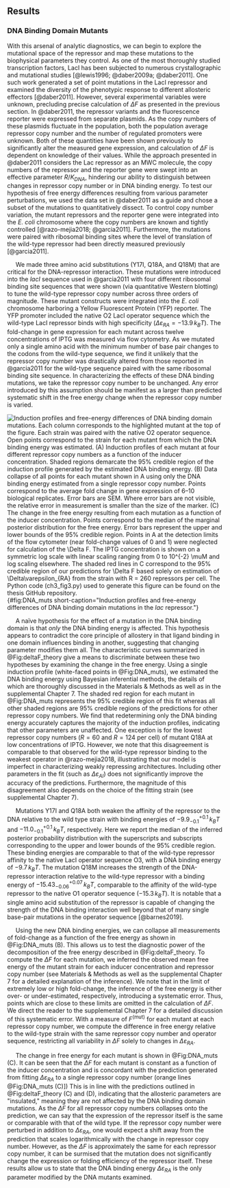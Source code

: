 ## Results

### DNA Binding Domain Mutants

With this arsenal of analytic diagnostics, we can begin to explore the
mutational space of the repressor and map these mutations to the
biophysical parameters they control. As one of the most thoroughly
studied transcription factors, LacI has been subjected to numerous
crystallographic and mutational studies [@lewis1996; @daber2009a; @daber2011]. One such work generated a set
of point mutations in the LacI repressor and examined the diversity of
the phenotypic response to different allosteric effectors [@daber2011]. However,
several experimental variables were unknown, precluding precise
calculation of $\Delta F$ as presented in the previous section. In
@daber2011, the repressor variants and the fluorescence reporter were
expressed from separate plasmids. As the copy numbers of these plasmids
fluctuate in the population, both the population average repressor copy
number and the number of regulated promoters were unknown. Both of these
quantities have been shown previously to significantly alter the
measured gene expression, and calculation of $\Delta F$ is dependent on
knowledge of their values. While the approach presented in 
@daber2011 considers the Lac repressor as an MWC molecule, the copy numbers of the
repressor and the reporter gene were swept into an effective parameter
${R  / K_{DNA}}$, hindering our ability to distinguish between
changes in repressor copy number or in DNA binding energy. To test our
hypothesis of free energy differences resulting from various parameter
perturbations, we used the data set in @daber2011 as a guide and chose a
subset of the mutations to quantitatively dissect. To control copy
number variation, the mutant repressors and the reporter gene were
integrated into the *E. coli* chromosome where the copy numbers are
known and tightly controlled [@razo-mejia2018; @garcia2011]. Furthermore, the mutations were paired
with ribosomal binding sites where the level of translation of the
wild-type repressor had been directly measured previously [@garcia2011].

&nbsp;&nbsp;&nbsp;&nbsp;&nbsp;We made three amino acid substitutions (Y17I, Q18A, and Q18M) that are
critical for the DNA-repressor interaction. These mutations were
introduced into the *lacI* sequence used in @garcia2011
with four different ribosomal binding site sequences that were shown
(via quantitative Western blotting) to tune the wild-type repressor copy
number across three orders of magnitude. These mutant constructs were
integrated into the *E. coli* chromosome harboring a Yellow Fluorescent
Protein (YFP) reporter. The YFP promoter included the native O2 LacI
operator sequence which the wild-type LacI repressor binds with high
specificity ($\Delta\varepsilon_{RA} = -13.9\, k_BT$). The fold-change
in gene expression for each mutant across twelve concentrations of IPTG
was measured via flow cytometry. As we mutated only a single amino acid
with the minimum number of base pair changes to the codons from the
wild-type sequence, we find it unlikely that the repressor copy number
was drastically altered from those reported in @garcia2011 for the wild-type
sequence paired with the same ribosomal binding site sequence. In
characterizing the effects of these DNA binding mutations, we take the
repressor copy number to be unchanged. Any error introduced by this
assumption should be manifest as a larger than predicted systematic
shift in the free energy change when the repressor copy number is
varied.

![**Induction profiles and free-energy differences of DNA binding domain
mutations.** Each column corresponds to the highlighted mutant at the top of
the figure. Each strain was paired with the native O2 operator sequence. Open
points correspond to the strain for each mutant from which the DNA binding
energy was estimated. (A) Induction profiles of each mutant at four different
repressor copy numbers as a function of the inducer concentration. Shaded regions demarcate the 95\% credible
region of the induction profile generated by the estimated DNA binding
energy. (B) Data collapse of all points for each mutant shown in A using only
the DNA binding energy estimated from a single repressor copy number. Points
correspond to the average fold change in gene expression of 6–10 biological
replicates. Error bars are SEM. Where error bars are not visible, the
relative error in measurement is smaller than the size of the marker. (C) The
change in the free energy resulting from each mutation as a function of the
inducer concentration. Points correspond to the median of the marginal
posterior distribution for the free energy. Error bars represent the upper
and lower bounds of the 95\% credible region. Points in A at the detection
limits of the flow cytometer (near fold-change values of 0 and 1) were
neglected for calculation of the $\Delta F$. The IPTG concentration is shown on a
symmetric log scale with linear scaling ranging from 0 to $10^{-2}$ $\mu$M and log
scaling elsewhere. The shaded red lines in C correspond to the 95% credible
region of our predictions for $\Delta F$ based solely on estimation of
$\Delta\varepsilon_{RA}$ from the
strain with $R = 260$ repressors per cell. The [Python code
(`ch3_fig3.py`)](https://github.com/gchure/phd/blob/master/src/chapter_03/code/ch3_fig3.py)
used to generate this figure can be found on the thesis [GitHub
repository](https://github.com/gchure/phd).](ch3_fig3){#fig:DNA_muts
short-caption="Induction profiles and free-energy differences of DNA binding
domain mutations in the *lac* repressor."}

&nbsp;&nbsp;&nbsp;&nbsp;&nbsp;A naïve hypothesis for the effect of a mutation in the DNA binding
domain is that *only* the DNA binding energy is affected. This
hypothesis appears to contradict the core principle of allostery in that
ligand binding in one domain influences binding in another, suggesting
that changing parameter modifies them all. The characteristic curves
summarized in @Fig:deltaF_theory give a
means to discriminate between these two hypotheses by examining the
change in the free energy. Using a single induction profile (white-faced
points in @Fig:DNA_muts), we estimated the DNA
binding energy using Bayesian inferential methods, the details of which
are thoroughly discussed in the Materials \& Methods as well as in the
supplemental Chapter 7. The shaded red region for each mutant in
@Fig:DNA_muts represents the 95\% credible region of
this fit whereas all other shaded regions are 95% credible regions of
the predictions for other repressor copy numbers. We find that
redetermining only the DNA binding energy accurately captures the
majority of the induction profiles, indicating that other parameters are
unaffected. One exception is for the lowest repressor copy numbers
($R = 60$ and $R=124$ per cell) of mutant Q18A at low concentrations
of IPTG. However, we note that this disagreement is comparable to that
observed for the wild-type repressor binding to the weakest operator in
@razo-mejia2018, illustrating that our model is imperfect in
characterizing weakly repressing architectures. Including other
parameters in the fit (such as $\Delta\varepsilon_{AI}$) does not
significantly improve the accuracy of the predictions. Furthermore, the
magnitude of this disagreement also depends on the choice of the fitting
strain (see supplemental Chapter 7).

&nbsp;&nbsp;&nbsp;&nbsp;&nbsp;Mutations Y17I and Q18A both weaken the affinity of the repressor to the
DNA relative to the wild type strain with binding energies of
$-9.9 ^{+0.1}_{-0.1}\, k_BT$ and $-11.0^{+0.1}_{-0.1}\, k_BT$,
respectively. Here we report the median of the inferred posterior
probability distribution with the superscripts and subscripts
corresponding to the upper and lower bounds of the 95% credible region.
These binding energies are comparable to that of the wild-type repressor
affinity to the native LacI operator sequence O3, with a DNA binding
energy of $-9.7\, k_BT$. The mutation Q18M increases the strength of
the DNA-repressor interaction relative to the wild-type repressor with a
binding energy of $-15.43^{+0.07}_{-0.06}\, k_BT$, comparable to the
affinity of the wild-type repressor to the native O1 operator sequence
($-15.3\, k_BT$). It is notable that a single amino acid substitution
of the repressor is capable of changing the strength of the DNA binding
interaction well beyond that of many single base-pair mutations in the
operator sequence [@barnes2019].

&nbsp;&nbsp;&nbsp;&nbsp;&nbsp;Using the new DNA binding energies, we can collapse all measurements of
fold-change as a function of the free energy as shown in
@Fig:DNA_muts (B). This allows us to test the
diagnostic power of the decomposition of the free energy described in
@Fig:deltaF_theory. To compute the
$\Delta F$ for each mutation, we inferred the observed mean free
energy of the mutant strain for each inducer concentration and repressor
copy number (see Materials \& Methods as well as the supplemental Chapter 7 for a
detailed explanation of the inference). We note that in the limit of
extremely low or high fold-change, the inference of the free energy is
either over- or under-estimated, respectively, introducing a systematic
error. Thus, points which are close to these limits are omitted in the
calculation of $\Delta F$. We direct the reader to the supplemental Chapter 7 for a
detailed discussion of this systematic error. With a measure of
$F^\mathrm{(mut)}$ for each mutant at each repressor copy number, we
compute the difference in free energy relative to the wild-type strain
with the same repressor copy number and operator sequence, restricting
all variability in $\Delta F$ solely to changes in
$\Delta\varepsilon_{RA}$.

&nbsp;&nbsp;&nbsp;&nbsp;&nbsp;The change in free energy for each mutant is
shown in @Fig:DNA_muts (C). It can be seen that the $\Delta F$ for each
mutant is constant as a function of the inducer concentration and is
concordant with the prediction generated from fitting
$\Delta\varepsilon_{RA}$ to a single repressor copy number (orange lines
@Fig:DNA_muts (C)]) This is in line with the predictions outlined in
@Fig:deltaF_theory (C) and (D), indicating that the allosteric parameters are
"insulated," meaning they are not affected by the DNA binding domain
mutations. As the $\Delta F$ for all repressor copy numbers collapses onto
the prediction, we can say that the expression of the repressor itself is the
same or comparable with that of the wild type. If the repressor copy number
were perturbed in addition to $\Delta \varepsilon_{RA}$, one would expect a
shift away from the prediction that scales logarithmically with the change in
repressor copy number. However, as the $\Delta F$ is approximately the same
for each repressor copy number, it can be surmised that the mutation does not
significantly change the expression or folding efficiency of the repressor
itself. These results allow us to state that the DNA binding energy
$\Delta\varepsilon_{RA}$ is the only parameter modified by the DNA mutants
examined.
